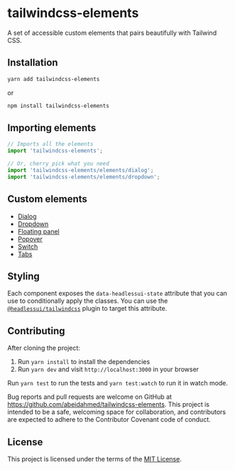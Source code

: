 # tailwindcss-elements

A set of accessible custom elements that pairs beautifully with Tailwind CSS.

## Installation

```bash
yarn add tailwindcss-elements
```

or

```bash
npm install tailwindcss-elements
```

## Importing elements

```js
// Imports all the elements
import 'tailwindcss-elements';

// Or, cherry pick what you need
import 'tailwindcss-elements/elements/dialog';
import 'tailwindcss-elements/elements/dropdown';
```

## Custom elements

- [Dialog](./packages/core/src/elements/dialog/README.md)
- [Dropdown](./packages/core/src/elements/dropdown/README.md)
- [Floating panel](./packages/core/src/elements/floating_panel/README.md)
- [Popover](./packages/core/src/elements/popover/README.md)
- [Switch](./packages/core/src/elements/switch/README.md)
- [Tabs](./packages/core/src/elements/tabs/README.md)

## Styling

Each component exposes the `data-headlessui-state` attribute that you can use to conditionally apply the classes. You
can use the [`@headlessui/tailwindcss`](https://github.com/tailwindlabs/headlessui/tree/main/packages/%40headlessui-tailwindcss)
plugin to target this attribute.

## Contributing

After cloning the project:

1. Run `yarn install` to install the dependencies
2. Run `yarn dev` and visit `http://localhost:3000` in your browser

Run `yarn test` to run the tests and `yarn test:watch` to run it in watch mode.

Bug reports and pull requests are welcome on GitHub at https://github.com/abeidahmed/tailwindcss-elements.
This project is intended to be a safe, welcoming space for collaboration, and contributors are expected to adhere to
the Contributor Covenant code of conduct.

## License

This project is licensed under the terms of the [MIT License](https://opensource.org/licenses/MIT).
